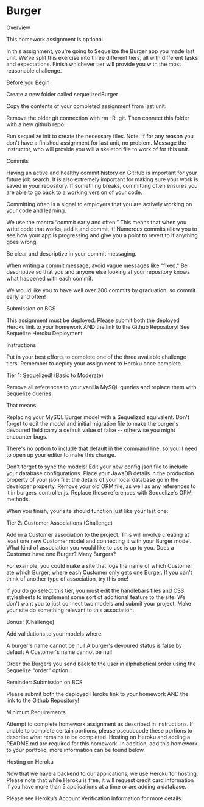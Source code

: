 # Burger
Overview

This homework assignment is optional.

In this assignment, you're going to Sequelize the Burger app you made last unit. We've split this exercise into three different tiers, all with different tasks and expectations. Finish whichever tier will provide you with the most reasonable challenge.


Before you Begin


Create a new folder called sequelizedBurger

Copy the contents of your completed assignment from last unit.


Remove the older git connection with rm -R .git.
Then connect this folder with a new github repo.


Run sequelize init to create the necessary files.
Note: If for any reason you don't have a finished assignment for last unit, no problem. Message the instructor, who will provide you will a skeleton file to work of for this unit.



Commits

Having an active and healthy commit history on GitHub is important for your future job search. It is also extremely important for making sure your work is saved in your repository. If something breaks, committing often ensures you are able to go back to a working version of your code.



Committing often is a signal to employers that you are actively working on your code and learning.


We use the mantra “commit early and often.”  This means that when you write code that works, add it and commit it!
Numerous commits allow you to see how your app is progressing and give you a point to revert to if anything goes wrong.



Be clear and descriptive in your commit messaging.


When writing a commit message, avoid vague messages like "fixed." Be descriptive so that you and anyone else looking at your repository knows what happened with each commit.


We would like you to have well over 200 commits by graduation, so commit early and often!



Submission on BCS



This assignment must be deployed. Please submit both the deployed Heroku link to your homework AND the link to the Github Repository! See Sequelize Heroku Deployment




Instructions

Put in your best efforts to complete one of the three available challenge tiers. Remember to deploy your assignment to Heroku once complete.


Tier 1: Sequelized! (Basic to Moderate)


Remove all references to your vanilla MySQL queries and replace them with Sequelize queries.

That means:


Replacing your MySQL Burger model with a Sequelized equivalent.
Don't forget to edit the model and initial migration file to make the burger's devoured field carry a default value of false -- otherwise you might encounter bugs.


There's no option to include that default in the command line, so you'll need to open up your editor to make this change.


Don't forget to sync the models!
Edit your new config.json file to include your database configurations. Place your JawsDB details in the production property of your json file; the details of your local database go in the developer property.
Remove your old ORM file, as well as any references to it in burgers_controller.js. Replace those references with Sequelize's ORM methods.


When you finish, your site should function just like your last one:




Tier 2: Customer Associations (Challenge)


Add in a Customer association to the project. This will involve creating at least one new Customer model and connecting it with your Burger model.
What kind of association you would like to use is up to you. Does a Customer have one Burger? Many Burgers?

For example, you could make a site that logs the name of which Customer ate which Burger, where each Customer only gets one Burger. If you can't think of another type of association, try this one!



If you do go select this tier, you must edit the handlebars files and CSS stylesheets to implement some sort of additional feature to the site. We don't want you to just connect two models and submit your project. Make your site do something relevant to this association.



Bonus! (Challenge)



Add validations to your models where:


A burger's name cannot be null
A burger's devoured status is false by default
A Customer's name cannot be null


Order the Burgers you send back to the user in alphabetical order using the Sequelize "order" option.



Reminder: Submission on BCS


Please submit both the deployed Heroku link to your homework AND the link to the Github Repository!





Minimum Requirements

Attempt to complete homework assignment as described in instructions. If unable to complete certain portions, please pseudocode these portions to describe what remains to be completed. Hosting on Heroku and adding a README.md are required for this homework. In addition, add this homework to your portfolio, more information can be found below.




Hosting on Heroku

Now that we have a backend to our applications, we use Heroku for hosting. Please note that while Heroku is free, it will request credit card information if you have more than 5 applications at a time or are adding a database.

Please see Heroku’s Account Verification Information for more details.

